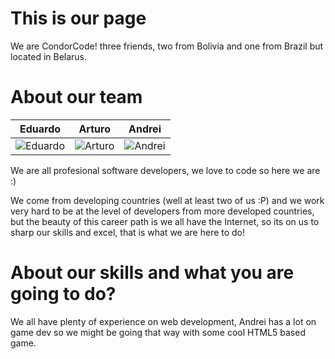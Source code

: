 This is our page
================

We are CondorCode! three friends, two from Bolivia and one from Brazil but 
located in Belarus.


About our team
===========================

| Eduardo | Arturo | Andrei
|--- |--- |---
| ![Eduardo](https://avatars3.githubusercontent.com/u/690443?v=3&s=200) | ![Arturo](https://pbs.twimg.com/profile_images/1580205013/melenudo_200x200.jpg) | ![Andrei](https://avatars0.githubusercontent.com/u/1467605?v=3&s=200) |

We are all profesional software developers, we love to code so here we are :)

We come from developing countries (well at least two of us :P) and we work very 
hard to be at the level of developers from more developed countries, but the 
beauty of this career path is we all have the Internet, so its on us to sharp 
our skills and excel, that is what we are here to do!


About our skills and what you are going to do?
=======
We all have plenty of experience on web development, Andrei has a lot on game 
dev so we might be going that way with some cool HTML5 based game.
